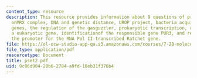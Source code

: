 ```yaml
---
content_type: resource
description: This resource provides information about 9 questions of problem set 2
  onMRX complex, DNA and genetic distance, UROP project, bacteria acquire andmaintain
  genes, the regulation of the gasguzzler, prokaryotic transcription, regulation of
  a eukaryotic gene, identificationof the responsible gene PUR3, and regulation of
  the promoter for the RNA Pol II-transcribed Ratchet gene.
file: https://ol-ocw-studio-app-qa.s3.amazonaws.com/courses/7-28-molecular-biology-spring-2005/9c86d90420b62784a9fd18eb31f376b4_pset2.pdf
file_type: application/pdf
resourcetype: Document
title: pset2.pdf
uid: 9c86d904-20b6-2784-a9fd-18eb31f376b4
---
```


